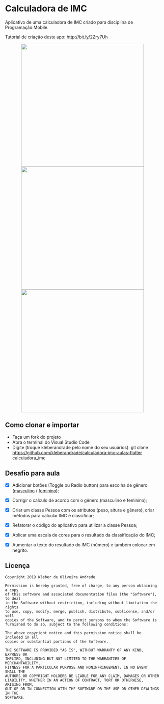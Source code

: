 ﻿# Calculadora de IMC

Aplicativo de uma calculadora de IMC criado para disciplina de Programação Mobile.

Tutorial de criação deste app: http://bit.ly/2Zry7Uh

<p align="center">
    <img src="https://github.com/douglasortizdeoliveira/calculadora-imc-aulas-flutter/blob/master/images/screenshot_1.png" height="400"/>
	<img src="https://github.com/douglasortizdeoliveira/calculadora-imc-aulas-flutter/blob/master/images/screenshot_2.png" height="400"/>
	<img src="https://github.com/douglasortizdeoliveira/calculadora-imc-aulas-flutter/blob/master/images/screenshot_3.png" height="400"/>
</p>


## Como clonar e importar
-   Faça um fork do projeto
-   Abra o terminal do Visual Studio Code
-   Digite (troque kleberandrade pelo nome do seu usuários): git clone https://github.com/kleberandrade/calculadora-imc-aulas-flutter calculadora_imc

## Desafio para aula

- [X]   Adicionar botões (Toggle ou Radio button) para escolha de gênero ([masculino](https://indicedemassacorporal.com/movel/calculo-imc-masculino.html) / [feminino](https://indicedemassacorporal.com/movel/calculo-imc-feminino.html));

- [X]   Corrigir o calculo de acordo com o gênero (masculino e feminino);

- [X]   Criar um classe Pessoa com os atributos (peso, altura e gênero), criar métodos para calcular IMC e classificar;

- [X]   Refatorar o código do aplicativo para utilizar a classe Pessoa;

- [X]   Aplicar uma escala de cores para o resultado da classificação do IMC;

- [X]   Aumentar o texto do resultado do IMC (número) e também colocar em negrito.

## Licença

    Copyright 2019 Kleber de Oliveira Andrade
    
    Permission is hereby granted, free of charge, to any person obtaining a copy
    of this software and associated documentation files (the "Software"), to deal
    in the Software without restriction, including without limitation the rights
    to use, copy, modify, merge, publish, distribute, sublicense, and/or sell
    copies of the Software, and to permit persons to whom the Software is
    furnished to do so, subject to the following conditions:
    
    The above copyright notice and this permission notice shall be included in all
    copies or substantial portions of the Software.
    
    THE SOFTWARE IS PROVIDED "AS IS", WITHOUT WARRANTY OF ANY KIND, EXPRESS OR
    IMPLIED, INCLUDING BUT NOT LIMITED TO THE WARRANTIES OF MERCHANTABILITY,
    FITNESS FOR A PARTICULAR PURPOSE AND NONINFRINGEMENT. IN NO EVENT SHALL THE
    AUTHORS OR COPYRIGHT HOLDERS BE LIABLE FOR ANY CLAIM, DAMAGES OR OTHER
    LIABILITY, WHETHER IN AN ACTION OF CONTRACT, TORT OR OTHERWISE, ARISING FROM,
    OUT OF OR IN CONNECTION WITH THE SOFTWARE OR THE USE OR OTHER DEALINGS IN THE
    SOFTWARE.
